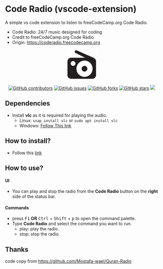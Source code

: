 # Code Radio (vscode-extension)

A simple vs code extension to listen to freeCodeCamp.org Code Radio.
- Code Radio: 24/7 music designed for coding
- Credit to freeCodeCamp.org Code Radio
- Origin: <a href="https://coderadio.freecodecamp.org">https://coderadio.freecodecamp.org

<p align="center">
    <img height="100" src="https://raw.githubusercontent.com/kookob/code-radio-vscode/cad0b322708f0ca875c8c5523aaac1a13b9bc88c/logo.png">
</p>
<div align="center">

[![GitHub contributors](https://img.shields.io/github/contributors/kookob/code-radio-vscode)](https://img.shields.io/github/contributors/kookob/code-radio-vscode)
[![GitHub issues](https://img.shields.io/github/issues/kookob/code-radio-vscode)](https://github.com/kookob/code-radio-vscode/issues)
[![GitHub forks](https://img.shields.io/github/forks/kookob/code-radio-vscode)](https://github.com/kookob/code-radio-vscode/network)
[![GitHub stars](https://img.shields.io/github/stars/kookob/code-radio-vscode)](https://github.com/kookob/code-radio-vscode/stargazers)
<img src="https://img.shields.io/github/languages/top/kookob/code-radio-vscode"> 

</div>

## Dependencies
- Install **vlc** as it is required for playing the audio.
  - Linux: `snap install vlc` or `sudo apt install vlc`
  - Windows: [Follow This link](https://www.videolan.org/vlc/download-windows.html)

## How to install?
- Follow this [link](https://marketplace.visualstudio.com/items?itemName=MostafaWael.coderadio)

## How to use?
#### UI
- You can play and stop the radio from the **Code Radio** button on the **right** side of the status bar.
#### Commands
- press <kbd>F1</kbd> **OR** <kbd>Ctrl</kbd> + <kbd>Shift</kbd> + <kbd>p</kbd> to open the command palette.
- Type **Code Radio** and select the command you want to run.
  - play: play the radio.
  - stop: stop the radio.
## Thanks
code copy from https://github.com/Mostafa-wael/Quran-Radio